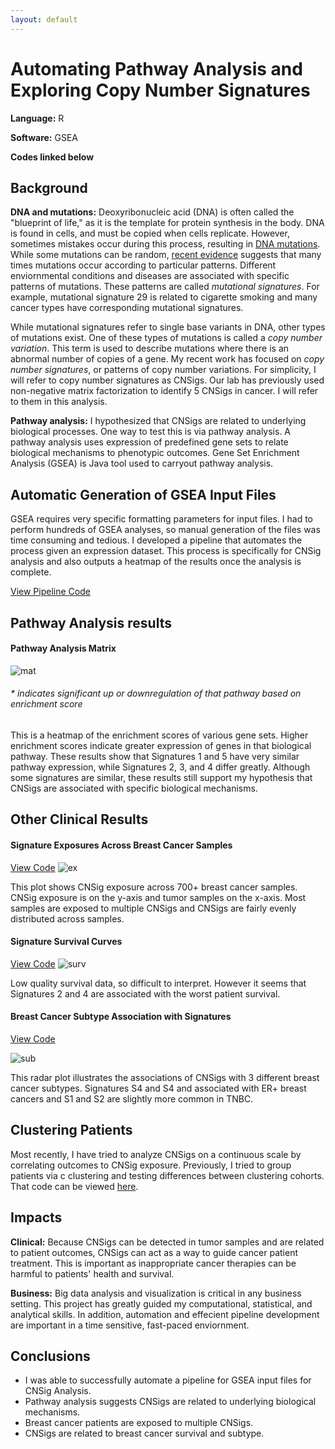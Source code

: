 ```yaml
---
layout: default
---
```


# Automating Pathway Analysis and  Exploring Copy Number Signatures

**Language:** R

**Software:** GSEA

**Codes linked below**

## Background

**DNA and mutations:** Deoxyribonucleic acid (DNA) is often called the "blueprint of life," as it is the template for protein synthesis in the body. DNA is found in cells, and must be copied when cells replicate. However, sometimes mistakes occur during this process, resulting in [DNA mutations](/variants.md). While some mutations can be random, [recent evidence](/variants.md) suggests that many times mutations occur according to particular patterns. Different enviornmental conditions and diseases are associated with specific patterns of mutations. These patterns are called _mutational signatures_. For example, mutational signature 29 is related to cigarette smoking and many cancer types have corresponding mutational signatures.

While mutational signatures refer to single base variants in DNA, other types of mutations exist. One of these types of mutations is called a _copy number variation_. This term is used to describe mutations where there is an abnormal number of copies of a gene. My recent work has focused on _copy number signatures_, or patterns of copy number variations. For simplicity, I will refer to copy number signatures as CNSigs. Our lab has previously used non-negative matrix factorization to identify 5 CNSigs in cancer. I will refer to them in this analysis.

**Pathway analysis:** I hypothesized that CNSigs are related to underlying biological processes. One way to test this is via pathway analysis. A pathway analysis uses expression of predefined gene sets to relate biological mechanisms to phenotypic outcomes. Gene Set Enrichment Analysis (GSEA) is Java tool used to carryout pathway analysis.

## Automatic Generation of GSEA Input Files

GSEA requires very specific formatting parameters for input files. I had to perform hundreds of GSEA analyses, so manual generation of the files was time consuming and tedious. I developed a pipeline that automates the process given an expression dataset. This process is specifically for CNSig analysis and also outputs a heatmap of the results once the analysis is complete.

[View Pipeline Code](https://github.com/sstockard/sstockard.github.io/blob/master/Pathway/Pipeline.R)

## Pathway Analysis results

#### Pathway Analysis Matrix
![mat](/Pathway/matrix.png "mat")
###### * indicates significant up or downregulation of that pathway based on enrichment score

This is a heatmap of the enrichment scores of various gene sets. Higher enrichment scores indicate greater expression of genes in that biological pathway. These results show that Signatures 1 and 5 have very similar pathway expression, while Signatures 2, 3, and 4 differ greatly. Although some signatures are similar, these results still support my hypothesis that CNSigs are associated with specific biological mechanisms. 

## Other Clinical Results

#### Signature Exposures Across Breast Cancer Samples
[View Code](https://github.com/sstockard/sstockard.github.io/blob/master/Pathway/exposures.R)
![ex](/Pathway/exposures.png "ex")

This plot shows CNSig exposure across 700+ breast cancer samples. CNSig exposure is on the y-axis and tumor samples on the x-axis. Most samples are exposed to multiple CNSigs and CNSigs are fairly evenly distributed across samples.

#### Signature Survival Curves
[View Code](https://github.com/sstockard/sstockard.github.io/blob/master/Pathway/survival.R)
![surv](/Pathway/survival.png "surv")

Low quality survival data, so difficult to interpret. However it seems that Signatures 2 and 4 are associated with the worst patient survival.

#### Breast Cancer Subtype Association with Signatures
[View Code](https://github.com/sstockard/sstockard.github.io/blob/master/Pathway/radar.R)

![sub](/Pathway/subtype.png "sub")

This radar plot illustrates the associations of CNSigs with 3 different breast cancer subtypes. Signatures S4 and S4 and associated with ER+ breast cancers and S1 and S2 are slightly more common in TNBC. 

## Clustering Patients

Most recently, I have tried to analyze CNSigs on a continuous scale by correlating outcomes to CNSig exposure. Previously, I tried to group patients via c clustering and testing differences between clustering cohorts. That code can be viewed [here](https://github.com/sstockard/sstockard.github.io/blob/master/Pathway/clustering.R). 

## Impacts

**Clinical:**  Because CNSigs can be detected in tumor samples and are related to patient outcomes, CNSigs can act as a way to guide cancer patient treatment. This is important as inappropriate cancer therapies can be harmful to patients' health and survival.

**Business:**  Big data analysis and visualization is critical in any business setting. This project has greatly guided my computational, statistical, and analytical skills. In addition, automation and effecient pipeline development are important in a time sensitive, fast-paced enviornment. 

## Conclusions

* I was able to successfully automate a pipeline for GSEA input files for CNSig Analysis.
* Pathway analysis suggests CNSigs are related to underlying biological mechanisms.
* Breast cancer patients are exposed to multiple CNSigs.
* CNSigs are related to breast cancer survival and subtype.
